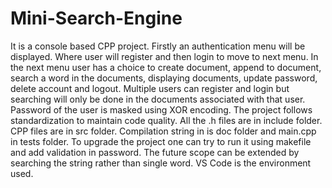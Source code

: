 # Mini-Search-Engine
It is a console based CPP project.
Firstly an authentication menu will be displayed. Where user will register and then login to move to next menu.
In the next menu user has a choice to create document, append to document, search a word in the documents, displaying documents, update password, delete account and logout.
Multiple users can register and login but searching will only be done in the documents associated with that user.
Password of the user is masked using XOR encoding.
The project follows standardization to maintain code quality. All the .h files are in include folder. CPP files are in src folder.
Compilation string in is doc folder and main.cpp in tests folder.
To upgrade the project one can try to run it using makefile and add validation in password. The future scope can be extended by searching the string rather than single word.
VS Code is the environment used. 
